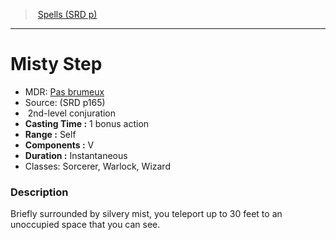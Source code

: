 ﻿---
!SpellItem
Family: SpellVO
Name: Misty Step
Type: conjuration
Level: 2
CastingTime: 1 bonus action
Range: Self
Components: V
Duration: Instantaneous
Classes: Sorcerer, Warlock, Wizard
Source: (SRD p165)
AltName: '[Pas brumeux](hd_spells_pas_brumeux.md)'
Id: spells_vo.md#misty-step
ParentLink: spells_vo.md#spells-srd-p
ParentName: Spells (SRD p)
NameLevel: 1
Attributes:
  Name: Misty Step
  Markdown: >+
    # <!--Name-->Misty Step<!--/Name-->


    - MDR: <!--AltName-->[Pas brumeux](hd_spells_pas_brumeux.md)<!--/AltName-->

    - Source: <!--Source-->(SRD p165)<!--/Source-->

    -  <!--Level-->2<!--/Level-->nd-level <!--Type-->conjuration<!--/Type-->

    - **Casting Time :** <!--CastingTime-->1 bonus action<!--/CastingTime-->

    - **Range :** <!--Range-->Self<!--/Range-->

    - **Components :** <!--Components-->V<!--/Components-->

    - **Duration :** <!--Duration-->Instantaneous<!--/Duration-->

    - Classes: <!--Classes-->Sorcerer, Warlock, Wizard<!--/Classes-->


    ### Description


    Briefly surrounded by silvery mist, you teleport up to 30 feet to an unoccupied space that you can see.

  AltName: '[Pas brumeux](hd_spells_pas_brumeux.md)'
  Source: (SRD p165)
  Level: 2
  Type: conjuration
  CastingTime: 1 bonus action
  Range: Self
  Components: V
  Duration: Instantaneous
  Classes: Sorcerer, Warlock, Wizard
AttributesDictionary: >+
  Name: Misty Step

  Markdown: >+

    # <!--Name-->Misty Step<!--/Name-->





    - MDR: <!--AltName-->[Pas brumeux](hd_spells_pas_brumeux.md)<!--/AltName-->



    - Source: <!--Source-->(SRD p165)<!--/Source-->



    -  <!--Level-->2<!--/Level-->nd-level <!--Type-->conjuration<!--/Type-->



    - **Casting Time :** <!--CastingTime-->1 bonus action<!--/CastingTime-->



    - **Range :** <!--Range-->Self<!--/Range-->



    - **Components :** <!--Components-->V<!--/Components-->



    - **Duration :** <!--Duration-->Instantaneous<!--/Duration-->



    - Classes: <!--Classes-->Sorcerer, Warlock, Wizard<!--/Classes-->





    ### Description





    Briefly surrounded by silvery mist, you teleport up to 30 feet to an unoccupied space that you can see.



  AltName: '[Pas brumeux](hd_spells_pas_brumeux.md)'

  Source: (SRD p165)

  Level: 2

  Type: conjuration

  CastingTime: 1 bonus action

  Range: Self

  Components: V

  Duration: Instantaneous

  Classes: Sorcerer, Warlock, Wizard

---
> [Spells (SRD p)](srd_spells.md)

---

# Misty Step

- MDR: [Pas brumeux](hd_spells_pas_brumeux.md)
- Source: (SRD p165)
-  2nd-level conjuration
- **Casting Time :** 1 bonus action
- **Range :** Self
- **Components :** V
- **Duration :** Instantaneous
- Classes: Sorcerer, Warlock, Wizard

### Description

Briefly surrounded by silvery mist, you teleport up to 30 feet to an unoccupied space that you can see.


